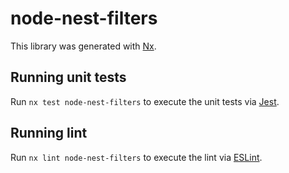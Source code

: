 # node-nest-filters

This library was generated with [Nx](https://nx.dev).

## Running unit tests

Run `nx test node-nest-filters` to execute the unit tests via [Jest](https://jestjs.io).

## Running lint

Run `nx lint node-nest-filters` to execute the lint via [ESLint](https://eslint.org/).
